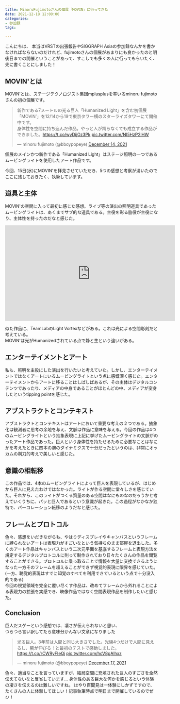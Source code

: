 ```yaml
---
title: MinoruFujimotoさんの個展「MOVIN」に行ってきた
date: 2021-12-18 12:00:00
categories:
- 参加録
tags: 

---
```


こんにちは、
本当はVRSTの出張報告やSIGGRAPH Asiaの参加録なんかを書かなければならないのだけれど、fujimotoさんの個展があまりにも良かったのと明後日までの開催ということがあって、すこしでも多くの人に行ってもらいたく、先に書くことにしました！



<!-- more -->

## MOVIN'とは

MOVIN'とは、ステージテクノロジスト集団mplusplusを率いるminoru fujimotoさんの初の個展です。  

<blockquote class="twitter-tweet"><p lang="ja" dir="ltr">新作である7メートルの光る巨人「Humanized Light」を含む初個展「MOVIN’」を12/14から19で東京タワー横のスターライズタワーにて開催中です。<br>身体性を空間に持ち込んだ作品。やっと人が踊らなくても成立する作品ができました。<a href="https://t.co/wyDijOz3Pk">https://t.co/wyDijOz3Pk</a> <a href="https://t.co/NI5HzP2lHW">pic.twitter.com/NI5HzP2lHW</a></p>&mdash; minoru fujimoto (@bboypopeye) <a href="https://twitter.com/bboypopeye/status/1470624560248930312?ref_src=twsrc%5Etfw">December 14, 2021</a></blockquote> <script async src="https://platform.twitter.com/widgets.js" charset="utf-8"></script>

個展のメインかつ新作である「Humanized Light」はステージ照明の一つであるムービングライトを使用したアート作品です。  

今回、15日(水)にMOVIN'を拝見させていただき、5つの感想と考察が湧いたのでここに残しておきたく、執筆しています。  

 ## 道具と主体
 MOVIN'の空間に入って最初に感じた感想。ライブ等の演出の照明道具であったムービングライトは、あくまでサブ的な道具である。主役を彩る脇役が主役になり、主体性を持ったのだなと感じた。  

 <iframe width="560" height="315" src="https://www.youtube.com/embed/c1cVE6IT2aU" title="YouTube video player" frameborder="0" allow="accelerometer; autoplay; clipboard-write; encrypted-media; gyroscope; picture-in-picture" allowfullscreen></iframe>

 似た作品に、TeamLabのLight Vortexなどがある。これは光による空間彫刻だと考えている。  
 MOVIN'は光がHumanizedされている点で静と生という違いがある。

 ## エンターテイメントとアート
 私も、照明を主役にした演出を行いたいと考えていた。しかし、エンターテイメントではなくアートにいるムービングライトという点に感慨深く感じた。エンターテイメントからアートに移ることはしばしばあるが、その主体はデジタルコンテンツであったり、メディアの中身であることがほとんどの中、メディアが変身したというtipping pointを感じた。  

## アブストラクトとコンテキスト
アブストラクトとコンテキストはアートにおいて重要な考えの２つである。抽象化は観測者に思考の余地を与え、文脈は作品に意味を与える。今回の作品は4つのムービングライトという抽象表現に上記に挙げたムービングライトの文脈がのったアート作品であった。巨人という身体性を持たせるために必要なことはなにかを考えたときに四本の腕のダイナミクスで十分だったというのは、非常にオッカムの剃刀的考えで美しいと感じた。  

## 意識の相転移
この作品では、4本のムービングライトによって巨人を表現しているが、はじめから巨人に見えたわけではなかった。ライトが作る空間に堂々しさを感じていた。それから、このライトがつくる質量のある空間はなにものなのだろうかと考えていくうちに、パッと巨人であるという意識が起きた。この過程がなかなか独特で、パーコレーション転移のようだなと感じた。  

## フレームとプロトコル
色々、感想をいだきながらも、やはりディスプレイやキャンバスというフレームに縛られないアートは表現力がすごいなという気持ちのまま部屋を退出した。多くのアート作品はキャンバスという二次元平面を基底するフレームと表現方法を規定するデジタルプロトコルに則って制作されており日々たくさんの作品を閲覧することができる。プロトコルに乗っ取ることで情報を大量に交換できるようになった一方そのフレームを超えることができず視覚的表現に限界を感じていた。(一方、聴覚的表現はすでに知覚のすべてを利用できているという点で十分没入的である)  
今回の視覚領域を完全に覆い尽くす作品は、改めてフレームから外れることによる表現力の拡張を実感でき、映像作品ではなく空間表現作品を制作したいと感じた。  

## Conclusion
巨人だスゲーという感想では、凄さが伝えられないと思い、  
つらつら言い訳してたら意味分かんない文章になりました  

<blockquote class="twitter-tweet"><p lang="ja" dir="ltr">光る巨人。3年前は人間と同じ大きさでした。光線4つだけで人間に見えるし、腕が伸びる！と最初のテストで感動しました。 <a href="https://t.co/rCWRyFIeQj">https://t.co/rCWRyFIeQj</a> <a href="https://t.co/hcV8gAIhxz">pic.twitter.com/hcV8gAIhxz</a></p>&mdash; minoru fujimoto (@bboypopeye) <a href="https://twitter.com/bboypopeye/status/1471990070899261440?ref_src=twsrc%5Etfw">December 17, 2021</a></blockquote> <script async src="https://platform.twitter.com/widgets.js" charset="utf-8"></script>

色々、適当なことを言っていますが、結局空間に充填された巨人のすごさを全然伝えてないなと反省しています…
身体性のある巨大な何かを感じるという体験の凄さを伝えるのは難しいですね。
はやり百聞見は一体験にしかずですので、たくさんの人に体験してほしい！記事執筆時点で明日まで開催しているのでぜひ！

